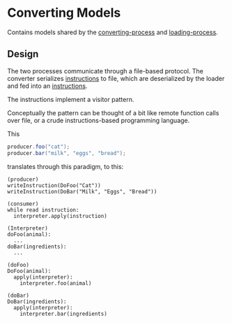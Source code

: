# Converting Models

Contains models shared by the [converting-process](../../processes/converting-process/) and
[loading-process](../../processes/loading-process/).

## Design

The two processes communicate through a file-based protocol. The converter serializes [instructions](src/main/java/nu/marginalia/converting/instruction/Instruction.java)
to file, which are deserialized by the loader and fed into an [instructions](src/main/java/nu/marginalia/converting/instruction/Interpreter.java). 

The instructions implement a visitor pattern.

Conceptually the pattern can be thought of a bit like remote function calls over file,
or a crude instructions-based programming language. 

This 

```java
producer.foo("cat");
producer.bar("milk", "eggs", "bread");
```

translates through this paradigm, to this:

```
(producer)
writeInstruction(DoFoo("Cat"))
writeInstruction(DoBar("Milk", "Eggs", "Bread"))

(consumer)
while read instruction:
  interpreter.apply(instruction)
  
(Interpreter)
doFoo(animal):
  ...
doBar(ingredients):
  ...

(doFoo)
DoFoo(animal):
  apply(interpreter):
    interpreter.foo(animal)

(doBar)
DoBar(ingredients):
  apply(interpreter):
    interpreter.bar(ingredients)
```
